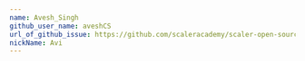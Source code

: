 ```yaml
---
name: Avesh_Singh
github_user_name: aveshCS
url_of_github_issue: https://github.com/scaleracademy/scaler-open-source-september-challenge/issues/375
nickName: Avi
---
```


